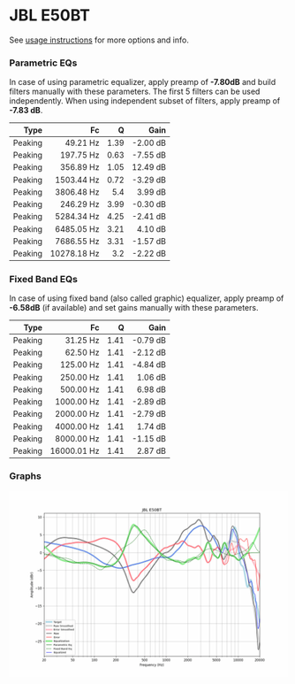 # JBL E50BT
See [usage instructions](https://github.com/jaakkopasanen/AutoEq#usage) for more options and info.

### Parametric EQs
In case of using parametric equalizer, apply preamp of **-7.80dB** and build filters manually
with these parameters. The first 5 filters can be used independently.
When using independent subset of filters, apply preamp of **-7.83 dB**.

| Type    | Fc          |    Q | Gain     |
|--------:|------------:|-----:|---------:|
| Peaking | 49.21 Hz    | 1.39 | -2.00 dB |
| Peaking | 197.75 Hz   | 0.63 | -7.55 dB |
| Peaking | 356.89 Hz   | 1.05 | 12.49 dB |
| Peaking | 1503.44 Hz  | 0.72 | -3.29 dB |
| Peaking | 3806.48 Hz  | 5.4  | 3.99 dB  |
| Peaking | 246.29 Hz   | 3.99 | -0.30 dB |
| Peaking | 5284.34 Hz  | 4.25 | -2.41 dB |
| Peaking | 6485.05 Hz  | 3.21 | 4.10 dB  |
| Peaking | 7686.55 Hz  | 3.31 | -1.57 dB |
| Peaking | 10278.18 Hz | 3.2  | -2.22 dB |

### Fixed Band EQs
In case of using fixed band (also called graphic) equalizer, apply preamp of **-6.58dB**
(if available) and set gains manually with these parameters.

| Type    | Fc          |    Q | Gain     |
|--------:|------------:|-----:|---------:|
| Peaking | 31.25 Hz    | 1.41 | -0.79 dB |
| Peaking | 62.50 Hz    | 1.41 | -2.12 dB |
| Peaking | 125.00 Hz   | 1.41 | -4.84 dB |
| Peaking | 250.00 Hz   | 1.41 | 1.06 dB  |
| Peaking | 500.00 Hz   | 1.41 | 6.98 dB  |
| Peaking | 1000.00 Hz  | 1.41 | -2.89 dB |
| Peaking | 2000.00 Hz  | 1.41 | -2.79 dB |
| Peaking | 4000.00 Hz  | 1.41 | 1.74 dB  |
| Peaking | 8000.00 Hz  | 1.41 | -1.15 dB |
| Peaking | 16000.01 Hz | 1.41 | 2.87 dB  |

### Graphs
![](./JBL%20E50BT.png)